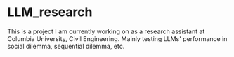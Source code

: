 # LLM_research

This is a project I am currently working on as a research assistant at Columbia University, Civil Engineering. Mainly testing LLMs' performance in social dilemma, sequential dilemma, etc. 